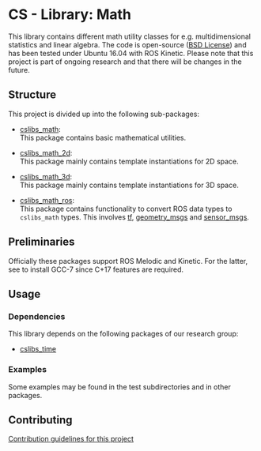 # CS - Library: Math
This library contains different math utility classes for e.g. multidimensional statistics and linear algebra. The code is open-source ([BSD License](LICENSE)) and has been tested under Ubuntu 16.04 with ROS Kinetic. Please note that this project is part of ongoing research and that there will be changes in the future.

## Structure
This project is divided up into the following sub-packages:

* [cslibs\_math](cslibs_math/):<br>
    This package contains basic mathematical utilities.

* [cslibs\_math\_2d](cslibs_math_2d/):<br>
    This package mainly contains template instantiations for 2D space.

* [cslibs\_math\_3d](cslibs_math_3d/):<br>
    This package mainly contains template instantiations for 3D space.

* [cslibs\_math\_ros](cslibs_math_ros/):<br>
    This package contains functionality to convert ROS data types to ``cslibs_math`` types. This involves [tf](cslibs_math_ros/include/cslibs_math_ros/tf/), [geometry\_msgs](cslibs_math_ros/include/cslibs_math_ros/geometry_msgs/) and [sensor_msgs](cslibs_math_ros/include/cslibs_math_ros/sensor_msgs/).

## Preliminaries
Officially these packages support ROS Melodic and Kinetic.
For the latter, see to install GCC-7 since C+17 features are required.

## Usage

### Dependencies
This library depends on the following packages of our research group:

* [cslibs\_time](https://github.com/cogsys-tuebingen/cslibs_time)

### Examples
Some examples may be found in the test subdirectories and in other packages.

## Contributing
[Contribution guidelines for this project](CONTRIBUTING.md)
